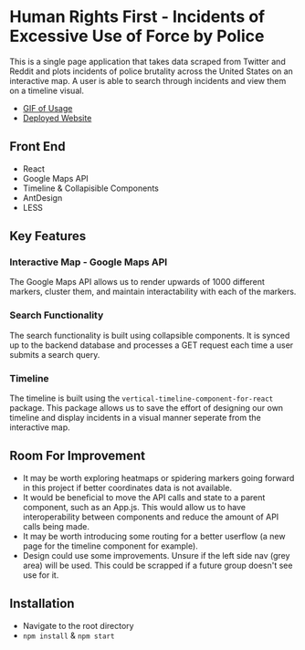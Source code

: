 # Human Rights First - Incidents of Excessive Use of Force by Police

This is a single page application that takes data scraped from Twitter and Reddit and plots incidents of police brutality across the United States on an interactive map. A user is able to search through incidents and view them on a timeline visual.

 - [GIF of Usage](https://gyazo.com/76e9d7a0a8c091d0bbfb777ba8dfab0e)
 - [Deployed Website](https://main.d2njpi9j1s76mb.amplifyapp.com/)


## Front End
   - React
   - Google Maps API
   - Timeline & Collapisible Components
   - AntDesign
   - LESS

## Key Features
### Interactive Map - Google Maps API

The Google Maps API allows us to render upwards of 1000 different markers, cluster them, and maintain interactability with each of the markers. 

### Search Functionality

The search functionality is built using collapsible components. It is synced up to the backend database and processes a GET request each time a user submits a search query.

### Timeline
The timeline is built using the ```vertical-timeline-component-for-react``` package. This package allows us to save the effort of designing our own timeline and display incidents in a visual manner seperate from the interactive map.

## Room For Improvement
- It may be worth exploring heatmaps or spidering markers going forward in this project if better coordinates data is not available.
- It would be beneficial to move the API calls and state to a parent component, such as an App.js. This would allow us to have interoperability between components and reduce the amount of API calls being made.
- It may be worth introducing some routing for a better userflow (a new page for the timeline component for example).
- Design could use some improvements. Unsure if the left side nav (grey area) will be used. This could be scrapped if a future group doesn't see use for it.

## Installation

- Navigate to the root directory
- ```npm install``` & ```npm start```
